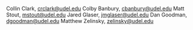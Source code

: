 Collin Clark, crclark@udel.edu
Colby Banbury, cbanbury@udel.edu
Matt Stout, mstout@udel.edu
Jared Glaser, jmglaser@udel.edu
Dan Goodman, dgoodman@udel.edu
Matthew Zelinsky, zelinsky@udel.edu